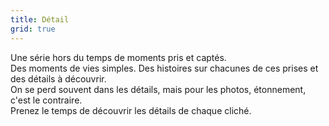 ```yaml
---
title: Détail
grid: true
---
```


Une série hors du temps de moments pris et captés.  
Des moments de vies simples. Des histoires sur chacunes de ces prises et des détails à découvrir.   
On se perd souvent dans les détails, mais pour les photos, étonnement, c'est le contraire.  
Prenez le temps de découvrir les détails de chaque cliché.

